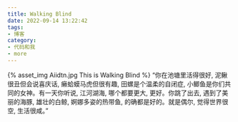 ```yaml
---
title: Walking Blind
date: 2022-09-14 13:22:42
tags:
- 博客
category:
- 代码和我
- more
---
```

{% asset_img Aiidtn.jpg This is Walking Blind %}
“你在池塘里活得很好, 泥鳅很丑但会说喜庆话, 癞蛤蟆马虎但很有趣, 田螺是个温柔的自闭症, 小鲫鱼是你们共同的女神。有一天你听说, 江河湖海, 哪个都要更大, 更好。你跳了出去, 遇到了美丽的海豚, 雄壮的白鲸, 婀娜多姿的热带鱼, 的确都是好的。就是偶尔, 觉得世界很空, 生活很咸。”